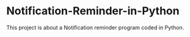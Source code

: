 # Notification-Reminder-in-Python
This project is about a Notification reminder program coded in Python.
